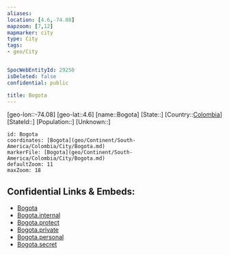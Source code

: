 ```yaml
---
aliases: 
location: [4.6,-74.08]
mapzoom: [7,12] 
mapmarker: city 
type: City
tags:
- geo/City


SpocWebEntityId: 29250
isDeleted: false
confidential: public

title: Bogota
---
```

[geo-lon::-74.08]
[geo-lat::4.6]
[name::Bogota]
[State::]
[Country::[Colombia](geo/Continent/South-America/Colombia.md)]
[StateId::]
[Population::]
[Unknown::]


```leaflet
id: Bogota
coordinates: [Bogota](geo/Continent/South-America/Colombia/City/Bogota.md)
markerFile: [Bogota](geo/Continent/South-America/Colombia/City/Bogota.md)
defaultZoom: 11 
maxZoom: 18
```


## Confidential Links & Embeds: 
- [Bogota](../../../../../../_public/geo/Continent/South-America/Colombia/City/Bogota.md) 
- [Bogota.internal](../../../../../../_internal/geo/Continent/South-America/Colombia/City/Bogota.internal.md) 
- [Bogota.protect](../../../../../../_protect/geo/Continent/South-America/Colombia/City/Bogota.protect.md) 
- [Bogota.private](../../../../../../_private/geo/Continent/South-America/Colombia/City/Bogota.private.md) 
- [Bogota.personal](../../../../../../_personal/geo/Continent/South-America/Colombia/City/Bogota.personal.md) 
- [Bogota.secret](../../../../../../_secret/geo/Continent/South-America/Colombia/City/Bogota.secret.md) 
